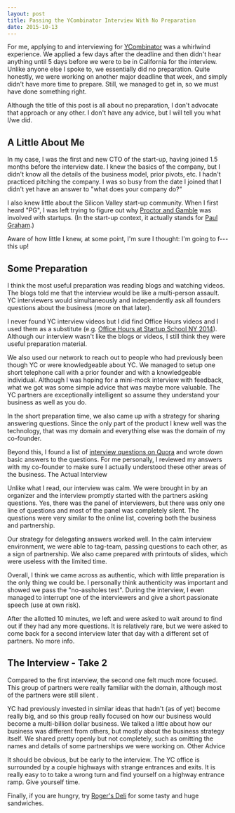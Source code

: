 ```yaml
---
layout: post
title: Passing the YCombinator Interview With No Preparation
date: 2015-10-13
---
```


For me, applying to and interviewing for [YCombinator](http://www.ycombinator.com/) was a whirlwind experience. We applied a few days after the deadline and then didn't hear anything until 5 days before we were to be in California for the interview. Unlike anyone else I spoke to, we essentially did no preparation. Quite honestly, we were working on another major deadline that week, and simply didn't have more time to prepare. Still, we managed to get in, so we must have done something right.

Although the title of this post is all about no preparation, I don't advocate that approach or any other. I don't have any advice, but I will tell you what I/we did.

## A Little About Me

In my case, I was the first and new CTO of the start-up, having joined 1.5 months before the interview date. I knew the basics of the company, but I didn't know all the details of the business model, prior pivots, etc. I hadn't practiced pitching the company. I was so busy from the date I joined that I didn't yet have an answer to "what does your company do?"

I also knew little about the Silicon Valley start-up community. When I first heard "PG", I was left trying to figure out why [Proctor and Gamble](http://ficksworkshop.com/en.wikipedia.org/wiki/Procter_&_Gamble) was involved with startups. (In the start-up context, it actually stands for [Paul Graham](http://en.wikipedia.org/wiki/Paul_Graham).)

Aware of how little I knew, at some point, I'm sure I thought: I'm going to f--- this up!

## Some Preparation

I think the most useful preparation was reading blogs and watching videos. The blogs told me that the interview would be like a multi-person assault. YC interviewers would simultaneously and independently ask all founders questions about the business (more on that later).

I never found YC interview videos but I did find Office Hours videos and I used them as a substitute (e.g. [Office Hours at Startup School NY 2014](https://www.youtube.com/watch?v=wKaJPZMOWVg)). Although our interview wasn't like the blogs or videos, I still think they were useful preparation material.

We also used our network to reach out to people who had previously been though YC or were knowledgeable about YC. We managed to setup one short telephone call with a prior founder and with a knowledgeable individual. Although I was hoping for a mini-mock interview with feedback, what we got was some simple advice that was maybe more valuable. The YC partners are exceptionally intelligent so assume they understand your business as well as you do.

In the short preparation time, we also came up with a strategy for sharing answering questions. Since the only part of the product I knew well was the technology, that was my domain and everything else was the domain of my co-founder.

Beyond this, I found a list of [interview questions on Quora](https://www.quora.com/What-is-it-like-to-interview-with-Y-Combinator) and wrote down basic answers to the questions. For me personally, I reviewed my answers with my co-founder to make sure I actually understood these other areas of the business.
The Actual Interview

Unlike what I read, our interview was calm. We were brought in by an organizer and the interview promptly started with the partners asking questions. Yes, there was the panel of interviewers, but there was only one line of questions and most of the panel was completely silent. The questions were very similar to the online list, covering both the business and partnership.

Our strategy for delegating answers worked well. In the calm interview environment, we were able to tag-team, passing questions to each other, as a sign of partnership. We also came prepared with printouts of slides, which were useless with the limited time.

Overall, I think we came across as authentic, which with little preparation is the only thing we could be. I personally think authenticity was important and showed we pass the "no-assholes test". During the interview, I even managed to interrupt one of the interviewers and give a short passionate speech (use at own risk).

After the allotted 10 minutes, we left and were asked to wait around to find out if they had any more questions. It is relatively rare, but we were asked to come back for a second interview later that day with a different set of partners. No more info.

## The Interview - Take 2

Compared to the first interview, the second one felt much more focused. This group of partners were really familiar with the domain, although most of the partners were still silent .

YC had previously invested in similar ideas that hadn't (as of yet) become really big, and so this group really focused on how our business would become a multi-billion dollar business. We talked a little about how our business was different from others, but mostly about the business strategy itself. We shared pretty openly but not completely, such as omitting the names and details of some partnerships we were working on.
Other Advice

It should be obvious, but be early to the interview. The YC office is surrounded by a couple highways with strange entrances and exits. It is really easy to to take a wrong turn and find yourself on a highway entrance ramp. Give yourself time.

Finally, if you are hungry, try [Roger's Deli](http://rogers-deli.com/) for some tasty and huge sandwiches.